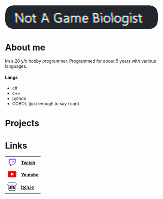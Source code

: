 
![image](https://github.com/Zedicia/Zedicia/blob/main/Assets/Banner.png)
# About me
Im a 20 y/o hobby programmer. Programmed for about 5 years with various languages.
#### Langs
- c#
- c++
- python
- COBOL (just enough to say i can)

# Projects


# Links
|||
|----|------|
|![image](https://github.com/Zedicia/Zedicia/blob/main/Assets/Twitch.png) |[**Twitch**](https://www.twitch.tv/zed_the_idiot) |
|![image](https://github.com/Zedicia/Zedicia/blob/main/Assets/Youtube.png)|[**Youtube**](https://www.youtube.com/channel/UCbCBKHF9Vql_9h88MaSvh8w)|
|![image](https://github.com/Zedicia/Zedicia/blob/main/Assets/Itch.png)|[**Itch.io**](https://zedicia.itch.io/)|
